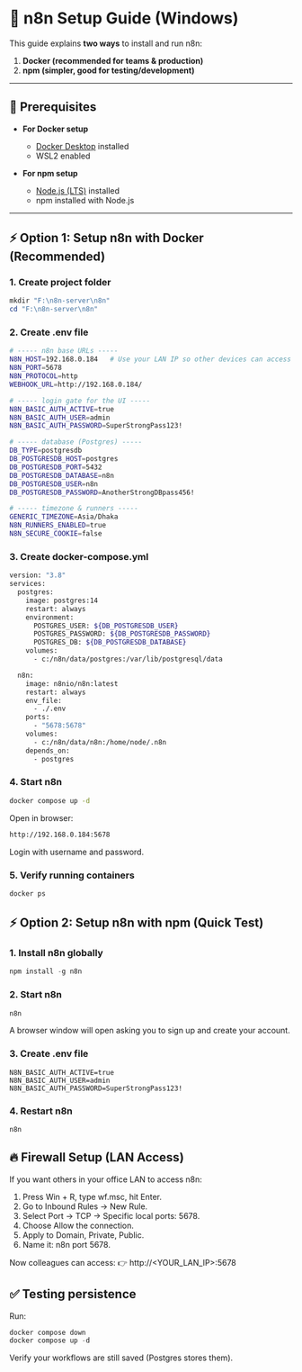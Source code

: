 # 🚀 n8n Setup Guide (Windows)

This guide explains **two ways** to install and run n8n:  
1. **Docker (recommended for teams & production)**  
2. **npm (simpler, good for testing/development)**  

---

## 📌 Prerequisites

- **For Docker setup**  
  - [Docker Desktop](https://www.docker.com/products/docker-desktop) installed  
  - WSL2 enabled  

- **For npm setup**  
  - [Node.js (LTS)](https://nodejs.org/en/download/) installed  
  - npm installed with Node.js  

---

## ⚡ Option 1: Setup n8n with Docker (Recommended)

### 1. Create project folder
```powershell
mkdir "F:\n8n-server\n8n"
cd "F:\n8n-server\n8n"
```
### 2. Create .env file
```bash
# ----- n8n base URLs -----
N8N_HOST=192.168.0.184   # Use your LAN IP so other devices can access
N8N_PORT=5678
N8N_PROTOCOL=http
WEBHOOK_URL=http://192.168.0.184/

# ----- login gate for the UI -----
N8N_BASIC_AUTH_ACTIVE=true
N8N_BASIC_AUTH_USER=admin
N8N_BASIC_AUTH_PASSWORD=SuperStrongPass123!

# ----- database (Postgres) -----
DB_TYPE=postgresdb
DB_POSTGRESDB_HOST=postgres
DB_POSTGRESDB_PORT=5432
DB_POSTGRESDB_DATABASE=n8n
DB_POSTGRESDB_USER=n8n
DB_POSTGRESDB_PASSWORD=AnotherStrongDBpass456!

# ----- timezone & runners -----
GENERIC_TIMEZONE=Asia/Dhaka
N8N_RUNNERS_ENABLED=true
N8N_SECURE_COOKIE=false
```
### 3. Create docker-compose.yml
```bash
version: "3.8"
services:
  postgres:
    image: postgres:14
    restart: always
    environment:
      POSTGRES_USER: ${DB_POSTGRESDB_USER}
      POSTGRES_PASSWORD: ${DB_POSTGRESDB_PASSWORD}
      POSTGRES_DB: ${DB_POSTGRESDB_DATABASE}
    volumes:
      - c:/n8n/data/postgres:/var/lib/postgresql/data

  n8n:
    image: n8nio/n8n:latest
    restart: always
    env_file:
      - ./.env
    ports:
      - "5678:5678"
    volumes:
      - c:/n8n/data/n8n:/home/node/.n8n
    depends_on:
      - postgres
```
### 4. Start n8n
```bash
docker compose up -d
```
Open in browser:
```bash
http://192.168.0.184:5678
```
Login with username and password.
### 5. Verify running containers
```bash
docker ps
```

## ⚡ Option 2: Setup n8n with npm (Quick Test)
### 1. Install n8n globally
```powershell
npm install -g n8n
```
### 2. Start n8n
```powershell
n8n
```
A browser window will open asking you to sign up and create your account.
### 3. Create .env file
```env
N8N_BASIC_AUTH_ACTIVE=true
N8N_BASIC_AUTH_USER=admin
N8N_BASIC_AUTH_PASSWORD=SuperStrongPass123!
```
### 4. Restart n8n
```powershell
n8n
```
## 🔥 Firewall Setup (LAN Access)
If you want others in your office LAN to access n8n:
1. Press Win + R, type wf.msc, hit Enter.
2. Go to Inbound Rules → New Rule.
3. Select Port → TCP → Specific local ports: 5678.
4. Choose Allow the connection.
5. Apply to Domain, Private, Public.
6. Name it: n8n port 5678.

Now colleagues can access:
👉 http://<YOUR_LAN_IP>:5678

## ✅ Testing persistence
Run:
```powershell
docker compose down
docker compose up -d
```
Verify your workflows are still saved (Postgres stores them).
